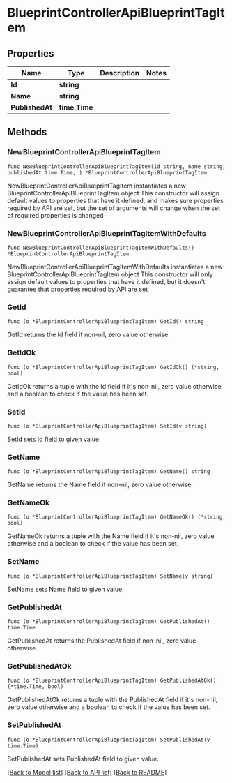 # BlueprintControllerApiBlueprintTagItem

## Properties

Name | Type | Description | Notes
------------ | ------------- | ------------- | -------------
**Id** | **string** |  | 
**Name** | **string** |  | 
**PublishedAt** | **time.Time** |  | 

## Methods

### NewBlueprintControllerApiBlueprintTagItem

`func NewBlueprintControllerApiBlueprintTagItem(id string, name string, publishedAt time.Time, ) *BlueprintControllerApiBlueprintTagItem`

NewBlueprintControllerApiBlueprintTagItem instantiates a new BlueprintControllerApiBlueprintTagItem object
This constructor will assign default values to properties that have it defined,
and makes sure properties required by API are set, but the set of arguments
will change when the set of required properties is changed

### NewBlueprintControllerApiBlueprintTagItemWithDefaults

`func NewBlueprintControllerApiBlueprintTagItemWithDefaults() *BlueprintControllerApiBlueprintTagItem`

NewBlueprintControllerApiBlueprintTagItemWithDefaults instantiates a new BlueprintControllerApiBlueprintTagItem object
This constructor will only assign default values to properties that have it defined,
but it doesn't guarantee that properties required by API are set

### GetId

`func (o *BlueprintControllerApiBlueprintTagItem) GetId() string`

GetId returns the Id field if non-nil, zero value otherwise.

### GetIdOk

`func (o *BlueprintControllerApiBlueprintTagItem) GetIdOk() (*string, bool)`

GetIdOk returns a tuple with the Id field if it's non-nil, zero value otherwise
and a boolean to check if the value has been set.

### SetId

`func (o *BlueprintControllerApiBlueprintTagItem) SetId(v string)`

SetId sets Id field to given value.


### GetName

`func (o *BlueprintControllerApiBlueprintTagItem) GetName() string`

GetName returns the Name field if non-nil, zero value otherwise.

### GetNameOk

`func (o *BlueprintControllerApiBlueprintTagItem) GetNameOk() (*string, bool)`

GetNameOk returns a tuple with the Name field if it's non-nil, zero value otherwise
and a boolean to check if the value has been set.

### SetName

`func (o *BlueprintControllerApiBlueprintTagItem) SetName(v string)`

SetName sets Name field to given value.


### GetPublishedAt

`func (o *BlueprintControllerApiBlueprintTagItem) GetPublishedAt() time.Time`

GetPublishedAt returns the PublishedAt field if non-nil, zero value otherwise.

### GetPublishedAtOk

`func (o *BlueprintControllerApiBlueprintTagItem) GetPublishedAtOk() (*time.Time, bool)`

GetPublishedAtOk returns a tuple with the PublishedAt field if it's non-nil, zero value otherwise
and a boolean to check if the value has been set.

### SetPublishedAt

`func (o *BlueprintControllerApiBlueprintTagItem) SetPublishedAt(v time.Time)`

SetPublishedAt sets PublishedAt field to given value.



[[Back to Model list]](../README.md#documentation-for-models) [[Back to API list]](../README.md#documentation-for-api-endpoints) [[Back to README]](../README.md)


